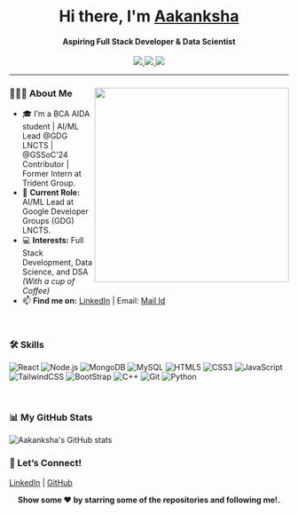 <h1 align="center"> Hi there, I'm <a href="https://www.linkedin.com/in/aakanksha-rai-454912249/">Aakanksha</a> </h1>
<h4 align="center" >Aspiring Full Stack Developer & Data Scientist</h4>

<!--- Adding Header Elements -->
<p align="center">
  <a href="https://www.linkedin.com/in/aakanksha-rai-454912249/">
    <img src="https://img.shields.io/badge/-LinkedIn-0072b1?style=flat&logo=Linkedin&logoColor=white" />
  </a>
  <a href="mailto:aakanksharai3730@gmail.com">
    <img src="https://img.shields.io/badge/-Email-D14836?style=flat&logo=Gmail&logoColor=white" />
  </a>
  <a href="https://leetcode.com/u/aaka-nksha1/">
    <img src="https://img.shields.io/badge/-LeetCode-FFA116?style=flat&logo=LeetCode&logoColor=black"/>
  </a> 
</p>

-----------------------------------------------------------
### 👨🏻‍💻 About Me <img src="https://img.freepik.com/premium-photo/lap-top-computer-neon-coffee-cup-isolated-black-computer-isolated-white-neon-sign-coffee-shop-coffee-shop-advertising-internet-www-world-wide-web-neon_1028938-422833.jpg" min-width="300px" max-width="300px" width="350px" align="right"> <br>
- 🎓 I’m a BCA AIDA student | AI/ML Lead @GDG LNCTS | @GSSoC'24 Contributor | Former Intern at Trident Group.
- 💼 **Current Role:** AI/ML Lead at Google Developer Groups (GDG) LNCTS.
- 💻 **Interests:** Full Stack Development, Data Science, and DSA <i> (With a cup of Coffee)</i>
- 📫 **Find me on:** [LinkedIn](https://www.linkedin.com/in/aakanksha-rai-454912249/) | Email: [Mail Id](mailto:aakanksharai3730@gmail.com)
<br>

<!--- Adding Tech Stack open Section -->


### 🛠️ Skills


![React](https://img.shields.io/badge/-React-61DAFB?style=flat&logo=React&logoColor=black)
![Node.js](https://img.shields.io/badge/-Node.js-339933?style=flat&logo=node.js&logoColor=white)
![MongoDB](https://img.shields.io/badge/-MongoDB-47A248?style=flat&logo=MongoDB&logoColor=white)
![MySQL](https://img.shields.io/badge/MySQL-4479A1?style=flat&logo=mysql&logoColor=white)
![HTML5](https://img.shields.io/badge/HTML5-E34F26?style=flat&logo=html5&logoColor=white)
![CSS3](https://img.shields.io/badge/CSS3-1572B6?style=flat&logo=css3&logoColor=white)
![JavaScript](https://img.shields.io/badge/-JavaScript-F7DF1E?style=flat&logo=JavaScript&logoColor=black)
![TailwindCSS](https://img.shields.io/badge/Tailwind_CSS-06B6D4?style=flat&logo=tailwind-css&logoColor=white)
![BootStrap](https://img.shields.io/badge/Bootstrap-7952B3?style=flat&logo=bootstrap&logoColor=white)
![C++](https://img.shields.io/badge/C%2B%2B-00599C?style=flat&logo=c%2B%2B&logoColor=white)
![Git](https://img.shields.io/badge/-Git-F05032?style=flat&logo=git&logoColor=white)
![Python](https://img.shields.io/badge/-Python-3776AB?style=flat&logo=Python&logoColor=white)

<br>

### 📊 My GitHub Stats
![Aakanksha's GitHub stats](https://github-readme-stats.vercel.app/api?username=akanksha-0100&show_icons=true&theme=radical) 

### 🤝 Let’s Connect!
[LinkedIn](https://www.linkedin.com/in/aakanksha-rai-454912249/) | [GitHub](https://github.com/akanksha-0100)
<br>

<p align="center">
<b> Show some ❤️ by starring some of the repositories and following me!.</p> </div>
<!--- Footer End -->
<!--- Body End -->
